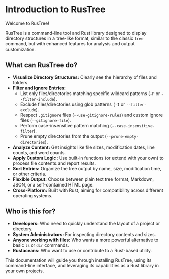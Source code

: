 # Introduction to RusTree

Welcome to RusTree!

RusTree is a command-line tool and Rust library designed to display directory structures in a tree-like format, similar to the classic `tree` command, but with enhanced features for analysis and output customization.

## What can RusTree do?

- **Visualize Directory Structures:** Clearly see the hierarchy of files and folders.
- **Filter and Ignore Entries:**
  - List only files/directories matching specific wildcard patterns (`-P` or `--filter-include`).
  - Exclude files/directories using glob patterns (`-I` or `--filter-exclude`).
  - Respect `.gitignore` files (`--use-gitignore-rules`) and custom ignore files (`--gitignore-file`).
  - Perform case-insensitive pattern matching (`--case-insensitive-filter`).
  - Prune empty directories from the output (`--prune-empty-directories`).
- **Analyze Content:** Get insights like file sizes, modification dates, line counts, and word counts.
- **Apply Custom Logic:** Use built-in functions (or extend with your own) to process file contents and report results.
- **Sort Entries:** Organize the tree output by name, size, modification time, or other criteria.
- **Flexible Output:** Choose between plain text tree format, Markdown, JSON, or a self-contained HTML page.
- **Cross-Platform:** Built with Rust, aiming for compatibility across different operating systems.

## Who is this for?

- **Developers:** Who need to quickly understand the layout of a project or directory.
- **System Administrators:** For inspecting directory contents and sizes.
- **Anyone working with files:** Who wants a more powerful alternative to basic `ls` or `dir` commands.
- **Rustaceans:** Who want to use or contribute to a Rust-based utility.

This documentation will guide you through installing RusTree, using its command-line interface, and leveraging its capabilities as a Rust library in your own projects.